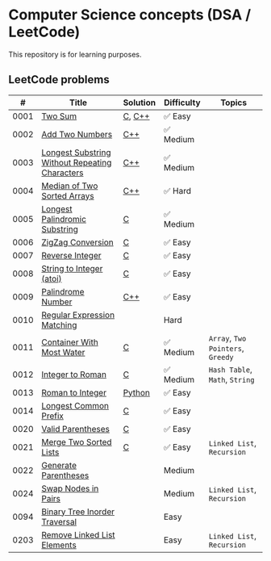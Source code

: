 # Computer Science concepts (DSA / LeetCode)

This repository is for learning purposes. 



## LeetCode problems
| # | Title | Solution | Difficulty | Topics |
|---| ----- | -------- | ---------- | ---------- |
|0001|[Two Sum](https://leetcode.com/problems/two-sum/)| [C](./leetcode-problems/0001-two-sum/c/solution.c), [C++](./leetcode-problems/0001-two-sum/cpp/solution.cpp)|✅ Easy|
|0002|[Add Two Numbers](https://leetcode.com/problems/add-two-numbers/)| [C++](./leetcode-problems/0002-add-two-numbers/cpp/solution.cpp)|✅ Medium|
|0003|[Longest Substring Without Repeating Characters](https://leetcode.com/problems/longest-substring-without-repeating-characters/)| [C++](./leetcode-problems/0003-longest-substring-without-repeating-characters/cpp/solution.cpp)|✅ Medium|
|0004|[Median of Two Sorted Arrays](https://leetcode.com/problems/median-of-two-sorted-arrays/)| [C++](./leetcode-problems/0004-median-of-two-sorted-arrays/cpp/solution.cpp)|✅ Hard|
|0005|[Longest Palindromic Substring](https://leetcode.com/problems/longest-palindromic-substring/)| [C](./leetcode-problems/0005-longest-palindromic-substring/c/solution.c)|✅ Medium|
|0006|[ZigZag Conversion](https://leetcode.com/problems/zigzag-conversion/)| [C](./leetcode-problems/0006-zigzag-conversion/c/solution.c)|✅ Easy|
|0007|[Reverse Integer](https://leetcode.com/problems/reverse-integer/)| [C](./leetcode-problems/0007-reverse-integer/c/solution.c)|✅ Easy|
|0008|[String to Integer (atoi)](https://leetcode.com/problems/string-to-integer-atoi/)| [C](./leetcode-problems/0008-string-to-integer-atoi/c/solution.c)|✅ Easy|
|0009|[Palindrome Number](https://leetcode.com/problems/palindrome-number/)| [C++](./leetcode-problems/0009-palindrome-number/cpp/solution.cpp)|✅ Easy|
|0010|[Regular Expression Matching](https://leetcode.com/problems/regular-expression-matching/)| |Hard|
|0011|[Container With Most Water](https://leetcode.com/problems/container-with-most-water/)| [C](./leetcode-problems/0011-container-with-most-water/c/solution.c)|✅ Medium| `Array`, `Two Pointers`, `Greedy`|
|0012|[Integer to Roman](https://leetcode.com/problems/integer-to-roman/)| [C](./leetcode-problems/0012-integer-to-roman/c/solution.c)|✅ Medium| `Hash Table`, `Math`, `String`|
|0013|[Roman to Integer](https://leetcode.com/problems/roman-to-integer/)| [Python](./leetcode-problems/0013-roman-to-integer/py/solution.py)|✅ Easy|
|0014|[Longest Common Prefix](https://leetcode.com/problems/longest-common-prefix/)| [C](./leetcode-problems/0014-longest-common-prefix/c/solution.c)|✅ Easy|
|0020|[Valid Parentheses](https://leetcode.com/problems/valid-parentheses/)| [C](./leetcode-problems/0020-valid-parentheses/c/solution.c)|✅ Easy|
|0021|[Merge Two Sorted Lists](https://leetcode.com/problems/merge-two-sorted-lists/)| [C](./leetcode-problems/0021-merge-two-sorted-lists/c/solution.c)|✅ Easy| `Linked List`, `Recursion`|
|0022|[Generate Parentheses](https://leetcode.com/problems/generate-parentheses/)| |Medium|
|0024|[Swap Nodes in Pairs](https://leetcode.com/problems/swap-nodes-in-pairs/)| |Medium| `Linked List`, `Recursion`|
|0094|[Binary Tree Inorder Traversal](https://leetcode.com/problems/binary-tree-inorder-traversal/)| |Easy|
|0203|[Remove Linked List Elements](https://leetcode.com/problems/remove-linked-list-elements/)| |Easy| `Linked List`, `Recursion`|


<!-- |0012|[Integer to Roman](https://leetcode.com/problems/integer-to-roman/)| |Medium| -->
<!-- |0015|[3Sum](https://leetcode.com/problems/3sum/)| [C++](./algorithms/cpp/3Sum/3Sum.cpp)|Medium| -->
<!-- |0016|[3Sum Closest](https://leetcode.com/problems/3sum-closest/)| [C++](./algorithms/cpp/3SumClosest/3SumClosest.cpp)|Medium| -->
<!-- |0017|[Letter Combinations of a Phone Number](https://leetcode.com/problems/letter-combinations-of-a-phone-number/)| [C++](./algorithms/cpp/letterCombinationsOfAPhoneNumber/letterCombinationsOfAPhoneNumber.cpp)|Medium| -->
<!-- |0018|[4Sum](https://leetcode.com/problems/4sum/)| [C++](./algorithms/cpp/4Sum/4Sum.cpp)|Medium| -->
<!-- |0019|[Remove Nth Node From End of List](https://leetcode.com/problems/remove-nth-node-from-end-of-list/)| [C++](./algorithms/cpp/removeNthNodeFromEndOfList/removeNthNodeFromEndOfList.cpp), [Python](./algorithms/python/RemoveNthNodeFromEndOfList/removeNthFromEnd.py)|Easy| -->
